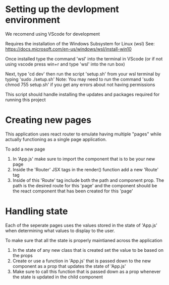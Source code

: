 # Setting up the devlopment environment
We recomend using VScode for development

Requires the installation of the Windows Subsystem for Linux (wsl)
See: https://docs.microsoft.com/en-us/windows/wsl/install-win10

Once installed type the command 'wsl' into the terminal in VScode 
(or if not using vscode press win+r and type 'wsl' into the run box)

Next, type 'cd dev' then run the script 'setup.sh' from your wsl terminal by typing 'sudo ./setup.sh'
Note: You may need to run the command 'sudo chmod 755 setup.sh' if you get any errors about not having permissions 

This script should handle installing the updates and packages required for running this project

# Creating new pages
This application uses react router to emulate having multiple "pages" while actually functioning as a single page application.

To add a new page 
1. In 'App.js' make sure to import the component that is to be your new page
2. Inside the 'Router' JSX tags in the render() function add a new 'Route' tag
3. Inside of this 'Route' tag include both the path and component prop. The path is the desired route for this 'page' and the component should be the react component that has been created for this 'page'

# Handling state
Each of the seperate pages uses the values stored in the state of 'App.js' when determining what values to display to the user.

To make sure that all the state is properly maintianed across the application
1. In the state of any new class that is created set the value to be based on the props
2. Create or use a function in 'App.js' that is passed down to the new component as a prop that updates the state of 'App.js'
3. Make sure to call this function that is passed down as a prop whenever the state is updated in the child component
